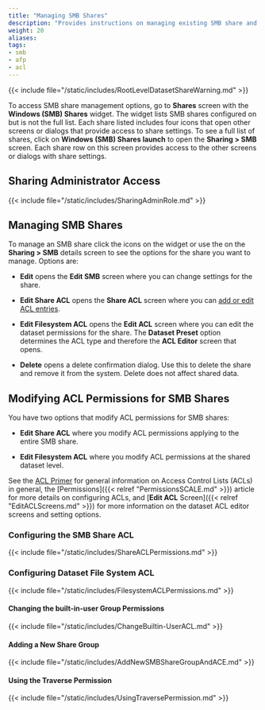 ```yaml
---
title: "Managing SMB Shares"
description: "Provides instructions on managing existing SMB share and dataset ACL permissions."
weight: 20
aliases:
tags:
- smb
- afp
- acl
---
```



{{< include file="/static/includes/RootLevelDatasetShareWarning.md" >}}

To access SMB share management options, go to **Shares** screen with the **Windows (SMB) Shares** widget.
The widget lists SMB shares configured on but is not the full list.
Each share listed includes four icons that open other screens or dialogs that provide access to share settings.
To see a full list of shares, click on **Windows (SMB) Shares <span class="material-icons">launch</span>** to open the **Sharing > SMB** screen.
Each share row on this screen provides access to the other screens or dialogs with share settings.

## Sharing Administrator Access
{{< include file="/static/includes/SharingAdminRole.md" >}}

## Managing SMB Shares
To manage an SMB share click the icons on the widget or use the <i class="fa fa-ellipsis-v" aria-hidden="true" title="Options"></i> on the **Sharing > SMB** details screen to see the options for the share you want to manage. Options are:

* **Edit** opens the **Edit SMB** screen where you can change settings for the share.
* **Edit Share ACL** opens the **Share ACL** screen where you can [add or edit ACL entries](#configuring-smb-share-acl).
* **Edit Filesystem ACL** opens the **Edit ACL** screen where you can edit the dataset permissions for the share.
  The **Dataset Preset** option determines the ACL type and therefore the **ACL Editor** screen that opens.

* **Delete** opens a delete confirmation dialog. Use this to delete the share and remove it from the system. Delete does not affect shared data.

## Modifying ACL Permissions for SMB Shares
You have two options that modify ACL permissions for SMB shares:

* **Edit Share ACL** where you modify ACL permissions applying to the entire SMB share.

* **Edit Filesystem ACL** where you modify ACL permissions at the shared dataset level.

See the [ACL Primer](https://www.truenas.com/docs/references/aclprimer/) for general information on Access Control Lists (ACLs) in general, the [Permissions]({{< relref "PermissionsSCALE.md" >}}) article for more details on configuring ACLs, and [**Edit ACL** Screen]({{< relref "EditACLScreens.md" >}}) for more information on the dataset ACL editor screens and setting options.

### Configuring the SMB Share ACL

{{< include file="/static/includes/ShareACLPermissions.md" >}}

### Configuring Dataset File System ACL

{{< include file="/static/includes/FilesystemACLPermissions.md" >}}

#### Changing the built-in-user Group Permissions

{{< include file="/static/includes/ChangeBuiltin-UserACL.md" >}}

#### Adding a New Share Group

{{< include file="/static/includes/AddNewSMBShareGroupAndACE.md" >}}

#### Using the Traverse Permission

{{< include file="/static/includes/UsingTraversePermission.md" >}}
